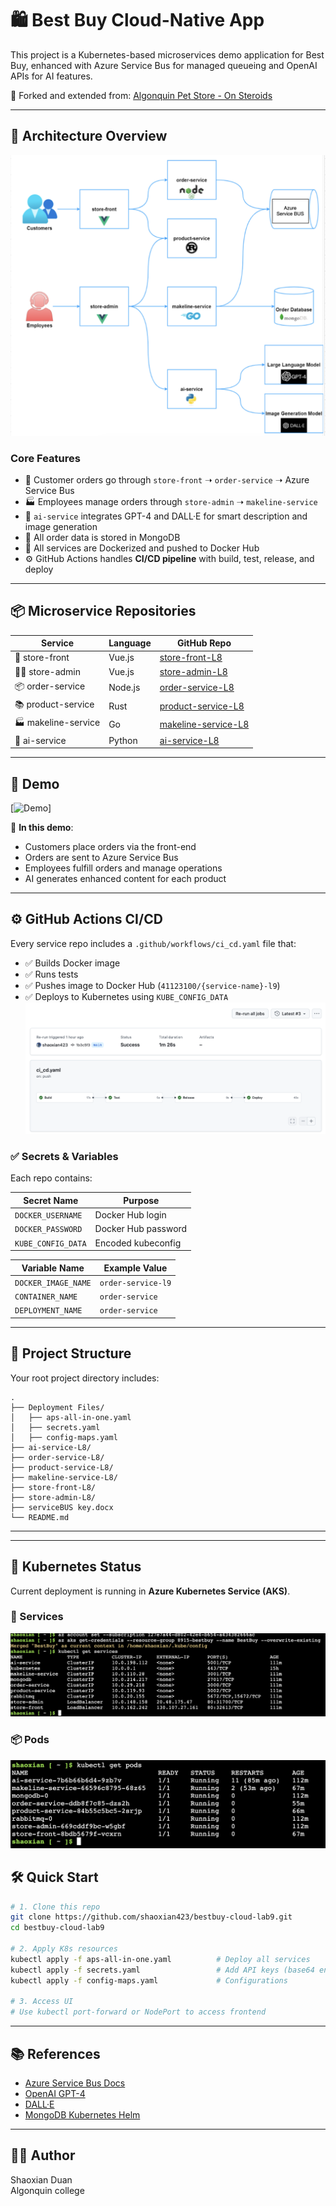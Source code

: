
# 🛍️ Best Buy Cloud-Native App 

This project is a Kubernetes-based microservices demo application for Best Buy, enhanced with Azure Service Bus for managed queueing and OpenAI APIs for AI features.

🔄 Forked and extended from: [Algonquin Pet Store - On Steroids](https://github.com/ramymohamed10/Lab9_24F_CST8915)

---

## 📐 Architecture Overview

![Architecture](public/a.png)

### Core Features

- 🧾 Customer orders go through `store-front` ➝ `order-service` ➝ Azure Service Bus
- 🏭 Employees manage orders through `store-admin` ➝ `makeline-service`
- 🤖 `ai-service` integrates GPT-4 and DALL·E for smart description and image generation
- 🧊 All order data is stored in MongoDB
- 🐳 All services are Dockerized and pushed to Docker Hub
- ⚙️ GitHub Actions handles **CI/CD pipeline** with build, test, release, and deploy

---

## 📦 Microservice Repositories

| Service           | Language | GitHub Repo |
|-------------------|----------|-------------|
| 🛒 store-front     | Vue.js   | [store-front-L8](https://github.com/shaoxian423/store-front-L8) |
| 🧑‍💼 store-admin     | Vue.js   | [store-admin-L8](https://github.com/shaoxian423/store-admin-L8) |
| 📦 order-service    | Node.js  | [order-service-L8](https://github.com/shaoxian423/order-service-L8) |
| 📚 product-service  | Rust     | [product-service-L8](https://github.com/shaoxian423/product-service-L8) |
| 🏭 makeline-service | Go       | [makeline-service-L8](https://github.com/shaoxian423/makeline-service-L8) |
| 🧠 ai-service       | Python   | [ai-service-L8](https://github.com/shaoxian423/ai-service-L8) |

---

## 🚀 Demo

[![Demo](https://www.youtube.com/watch?v=BZXKxQd015Q)]

🎥 **In this demo**:
- Customers place orders via the front-end
- Orders are sent to Azure Service Bus
- Employees fulfill orders and manage operations
- AI generates enhanced content for each product

---

## ⚙️ GitHub Actions CI/CD

Every service repo includes a `.github/workflows/ci_cd.yaml` file that:

- ✅ Builds Docker image
- ✅ Runs tests
- ✅ Pushes image to Docker Hub (`41123100/{service-name}-l9`)
- ✅ Deploys to Kubernetes using `KUBE_CONFIG_DATA`
![Architecture](public/cd.png)
### ✅ Secrets & Variables

Each repo contains:

| Secret Name        | Purpose               |
|--------------------|------------------------|
| `DOCKER_USERNAME`  | Docker Hub login       |
| `DOCKER_PASSWORD`  | Docker Hub password    |
| `KUBE_CONFIG_DATA` | Encoded kubeconfig     |

| Variable Name        | Example Value         |
|----------------------|------------------------|
| `DOCKER_IMAGE_NAME`  | `order-service-l9`     |
| `CONTAINER_NAME`     | `order-service`        |
| `DEPLOYMENT_NAME`    | `order-service`        |

---

## 📁 Project Structure

Your root project directory includes:

```
.
├── Deployment Files/
│   ├── aps-all-in-one.yaml
│   ├── secrets.yaml
│   ├── config-maps.yaml
├── ai-service-L8/
├── order-service-L8/
├── product-service-L8/
├── makeline-service-L8/
├── store-front-L8/
├── store-admin-L8/
├── serviceBUS key.docx
└── README.md
```

---


---

## 📡 Kubernetes Status

Current deployment is running in **Azure Kubernetes Service (AKS)**.

### 🧩 Services

![kubectl get services](public/services.png)

### 📦 Pods

![kubectl get pods](public/pod.png)


## 🛠️ Quick Start

```bash
# 1. Clone this repo
git clone https://github.com/shaoxian423/bestbuy-cloud-lab9.git
cd bestbuy-cloud-lab9

# 2. Apply K8s resources
kubectl apply -f aps-all-in-one.yaml          # Deploy all services
kubectl apply -f secrets.yaml                 # Add API keys (base64 encoded)
kubectl apply -f config-maps.yaml             # Configurations

# 3. Access UI
# Use kubectl port-forward or NodePort to access frontend
```

---

## 📚 References

- [Azure Service Bus Docs](https://learn.microsoft.com/en-us/azure/service-bus-messaging/)
- [OpenAI GPT-4](https://openai.com/gpt-4)
- [DALL·E](https://openai.com/dall-e)
- [MongoDB Kubernetes Helm](https://artifacthub.io/packages/helm/bitnami/mongodb)

---

## 👨‍💻 Author

Shaoxian Duan  
Algonquin college
